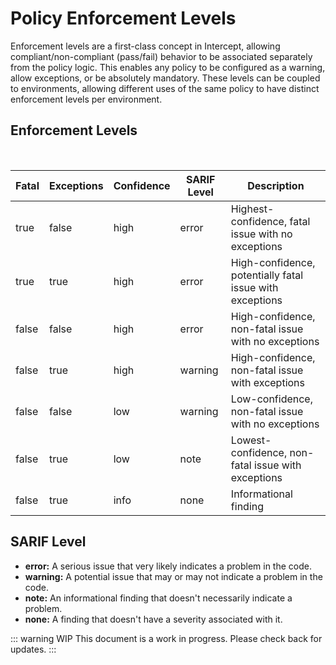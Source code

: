

# Policy Enforcement Levels



Enforcement levels are a first-class concept in Intercept, allowing compliant/non-compliant (pass/fail) behavior to be associated separately from the policy logic. This enables any policy to be configured as a warning, allow exceptions, or be absolutely mandatory. These levels can be coupled to environments, allowing different uses of the same policy to have distinct enforcement levels per environment.

## Enforcement Levels

<br>

| Fatal | Exceptions | Confidence | SARIF Level | Description |
|-------|------------|------------|-------------|-------------|
| true  | false      | high       | error       | Highest-confidence, fatal issue with no exceptions |
| true  | true       | high       | error       | High-confidence, potentially fatal issue with exceptions |
| false | false      | high       | error       | High-confidence, non-fatal issue with no exceptions |
| false | true       | high       | warning     | High-confidence, non-fatal issue with exceptions |
| false | false      | low        | warning     | Low-confidence, non-fatal issue with no exceptions |
| false | true       | low        | note        | Lowest-confidence, non-fatal issue with exceptions |
| false | true       | info       | none        | Informational finding |



## SARIF Level


- **error:** A serious issue that very likely indicates a problem in the code.
- **warning:** A potential issue that may or may not indicate a problem in the code.
- **note:** An informational finding that doesn't necessarily indicate a problem.
- **none:** A finding that doesn't have a severity associated with it.

::: warning WIP
This document is a work in progress. Please check back for updates.
:::